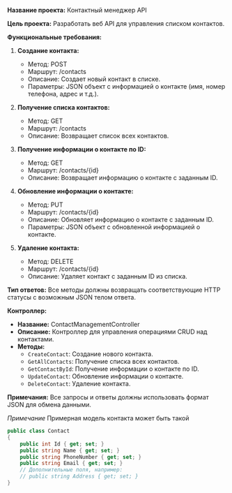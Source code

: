 **Название проекта:** Контактный менеджер API

**Цель проекта:** Разработать веб API для управления списком контактов.

**Функциональные требования:**

1. **Создание контакта:**
   - Метод: POST
   - Маршрут: /contacts
   - Описание: Создает новый контакт в списке.
   - Параметры: JSON объект с информацией о контакте (имя, номер телефона, адрес и т.д.).

2. **Получение списка контактов:**
   - Метод: GET
   - Маршрут: /contacts
   - Описание: Возвращает список всех контактов.

3. **Получение информации о контакте по ID:**
   - Метод: GET
   - Маршрут: /contacts/{id}
   - Описание: Возвращает информацию о контакте с заданным ID.

4. **Обновление информации о контакте:**
   - Метод: PUT
   - Маршрут: /contacts/{id}
   - Описание: Обновляет информацию о контакте с заданным ID.
   - Параметры: JSON объект с обновленной информацией о контакте.

5. **Удаление контакта:**
   - Метод: DELETE
   - Маршрут: /contacts/{id}
   - Описание: Удаляет контакт с заданным ID из списка.

**Тип ответов:** Все методы должны возвращать соответствующие HTTP статусы с возможным JSON телом ответа.

**Контроллер:**

- **Название:** ContactManagementController
- **Описание:** Контроллер для управления операциями CRUD над контактами.
- **Методы:**
  - `CreateContact`: Создание нового контакта.
  - `GetAllContacts`: Получение списка всех контактов.
  - `GetContactById`: Получение информации о контакте по ID.
  - `UpdateContact`: Обновление информации о контакте.
  - `DeleteContact`: Удаление контакта.

**Примечания:** Все запросы и ответы должны использовать формат JSON для обмена данными.


_Примечание_
Примерная модель контакта может быть такой
```csharp
public class Contact
{
    public int Id { get; set; }
    public string Name { get; set; }
    public string PhoneNumber { get; set; }
    public string Email { get; set; }
    // Дополнительные поля, например:
    // public string Address { get; set; }
}

````

